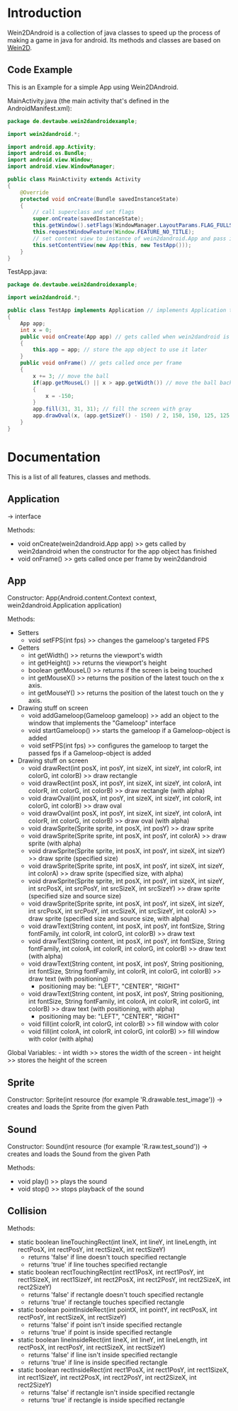 # Introduction
Wein2DAndroid is a collection of java classes to speed up the process of making a game in java for android. Its methods and classes are based on [Wein2D](https://www.github.com/devtaube/wein2d).

## Code Example
This is an Example for a simple App using Wein2DAndroid.

MainActivity.java (the main activity that's defined in the AndroidManifest.xml):
```java
package de.devtaube.wein2dandroidexample;

import wein2dandroid.*;

import android.app.Activity;
import android.os.Bundle;
import android.view.Window;
import android.view.WindowManager;

public class MainActivity extends Activity
{
    @Override
    protected void onCreate(Bundle savedInstanceState)
    {
        // call superclass and set flags
        super.onCreate(savedInstanceState);
        this.getWindow().setFlags(WindowManager.LayoutParams.FLAG_FULLSCREEN, WindowManager.LayoutParams.FLAG_FULLSCREEN);
        this.requestWindowFeature(Window.FEATURE_NO_TITLE);
        // set content view to instance of wein2dandroid.App and pass its constructor this as well as a new instance of the TestApp class (needs to implement Application)
        this.setContentView(new App(this, new TestApp()));
    }
}
```

TestApp.java:
```java
package de.devtaube.wein2dandroidexample;

import wein2dandroid.*;

public class TestApp implements Application // implements Application to be usable by wein2dandroid
{
    App app;
    int x = 0;
    public void onCreate(App app) // gets called when wein2dandroid is ready
    {
        this.app = app; // store the app object to use it later
    }
    public void onFrame() // gets called once per frame
    {
        x += 3; // move the ball
        if(app.getMouseL() || x > app.getWidth()) // move the ball back if we touch the screen or the ball flies offscreen
        {
            x = -150;
        }
        app.fill(31, 31, 31); // fill the screen with gray
        app.drawOval(x, (app.getSizeY() - 150) / 2, 150, 150, 125, 125, 255); // draw the ball
    }
}
```
# Documentation
This is a list of all features, classes and methods.

## Application
-> interface

Methods:
 - void onCreate(wein2dandroid.App app) >> gets called by wein2dandroid when the constructor for the app object has finished
 - void onFrame() >> gets called once per frame by wein2dandroid

## App
Constructor:
App(Android.content.Context context, wein2dandroid.Application application)

Methods:
- Setters
    - void setFPS(int fps) >> changes the gameloop's targeted FPS
- Getters
    - int getWidth() >> returns the viewport's width
    - int getHeight() >> returns the viewport's height
    - boolean getMouseL() >> returns if the screen is being touched
    - int getMouseX() >> returns the position of the latest touch on the x axis.
    - int getMouseY() >> returns the position of the latest touch on the y axis.
- Drawing stuff on screen
    - void addGameloop(Gameloop gameloop) >> add an object to the window that implements the "Gameloop" interface
   - void startGameloop() >> starts the gameloop if a Gameloop-object is added
   - void setFPS(int fps) >> configures the gameloop to target the passed fps if a Gameloop-object is added
- Drawing stuff on screen
   - void drawRect(int posX, int posY, int sizeX, int sizeY, int colorR, int colorG, int colorB) >> draw rectangle
   - void drawRect(int posX, int posY, int sizeX, int sizeY, int colorA, int colorR, int colorG, int colorB) >> draw rectangle (with alpha)
   - void drawOval(int posX, int posY, int sizeX, int sizeY, int colorR, int colorG, int colorB) >> draw oval
   - void drawOval(int posX, int posY, int sizeX, int sizeY, int colorA, int colorR, int colorG, int colorB) >> draw oval (with alpha)
   - void drawSprite(Sprite sprite, int posX, int posY) >> draw sprite
   - void drawSprite(Sprite sprite, int posX, int posY, int colorA) >> draw sprite (with alpha)
   - void drawSprite(Sprite sprite, int posX, int posY, int sizeX, int sizeY) >> draw sprite (specified size)
   - void drawSprite(Sprite sprite, int posX, int posY, int sizeX, int sizeY, int colorA) >> draw sprite (specified size, with alpha)
   - void drawSprite(Sprite sprite, int posX, int posY, int sizeX, int sizeY, int srcPosX, int srcPosY, int srcSizeX, int srcSizeY) >> draw sprite (specified size and source size)
   - void drawSprite(Sprite sprite, int posX, int posY, int sizeX, int sizeY, int srcPosX, int srcPosY, int srcSizeX, int srcSizeY, int colorA) >> draw sprite (specified size and source size, with alpha)
   - void drawText(String content, int posX, int posY, int fontSize, String fontFamily, int colorR, int colorG, int colorB) >> draw text
   - void drawText(String content, int posX, int posY, int fontSize, String fontFamily, int colorA, int colorR, int colorG, int colorB) >> draw text (with alpha)
   - void drawText(String content, int posX, int posY, String positioning, int fontSize, String fontFamily, int colorR, int colorG, int colorB) >> draw text (with positioning)
        - positioning may be: "LEFT", "CENTER", "RIGHT"
   - void drawText(String content, int posX, int posY, String positioning, int fontSize, String fontFamily, int colorA, int colorR, int colorG, int colorB) >> draw text (with positioning, with alpha)
        - positioning may be: "LEFT", "CENTER", "RIGHT"
   - void fill(int colorR, int colorG, int colorB) >> fill window with color
   - void fill(int colorA, int colorR, int colorG, int colorB) >> fill window with color (with alpha)

Global Variables:
    - int width >> stores the width of the screen
    - int height >> stores the height of the screen

## Sprite
Constructor:
Sprite(int resource (for example 'R.drawable.test_image'))
-> creates and loads the Sprite from the given Path

## Sound
Constructor:
Sound(int resource (for example 'R.raw.test_sound'))
-> creates and loads the Sound from the given Path

Methods:
 - void play() >> plays the sound
 - void stop() >> stops playback of the sound

## Collision
Methods:
 - static boolean lineTouchingRect(int lineX, int lineY, int lineLength, int rectPosX, int rectPosY, int rectSizeX, int rectSizeY)
     - returns 'false' if line doesn't touch specified rectangle
     - returns 'true' if line touches specified rectangle
 - static boolean rectTouchingRect(int rect1PosX, int rect1PosY, int rect1SizeX, int rect1SizeY, int rect2PosX, int rect2PosY, int rect2SizeX, int rect2SizeY)
     - returns 'false' if rectangle doesn't touch specified rectangle
     - returns 'true' if rectangle touches specified rectangle
 - static boolean pointInsideRect(int pointX, int pointY, int rectPosX, int rectPosY, int rectSizeX, int rectSizeY)
     - returns 'false' if point isn't inside specified rectangle
     - returns 'true' if point is inside specified rectangle
 - static boolean lineInsideRect(int lineX, int lineY, int lineLength, int rectPosX, int rectPosY, int rectSizeX, int rectSizeY)
     - returns 'false' if line isn't inside specified rectangle
     - returns 'true' if line is inside specified rectangle
 - static boolean rectInsideRect(int rect1PosX, int rect1PosY, int rect1SizeX, int rect1SizeY, int rect2PosX, int rect2PosY, int rect2SizeX, int rect2SizeY)
     - returns 'false' if rectangle isn't inside specified rectangle
     - returns 'true' if rectangle is inside specified rectangle
